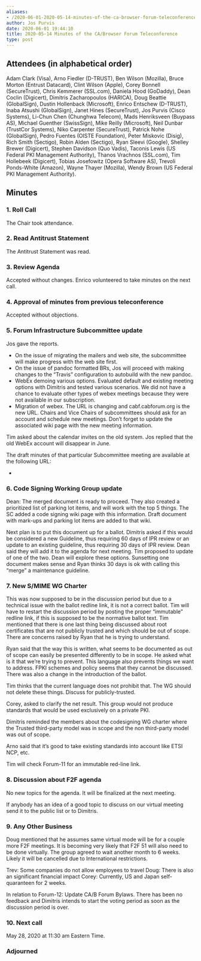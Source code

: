 ```yaml
---
aliases:
- /2020-06-01-2020-05-14-minutes-of-the-ca-browser-forum-teleconference/
author: Jos Purvis
date: 2020-06-01 19:44:10
title: 2020-05-14 Minutes of the CA/Browser Forum Teleconference
type: post
---
```


## Attendees (in alphabetical order) 

Adam Clark (Visa), Arno Fiedler (D-TRUST), Ben Wilson (Mozilla), Bruce Morton (Entrust Datacard), Clint Wilson (Apple), Corey Bonnell (SecureTrust), Chris Kemmerer (SSL.com), Daniela Hood (GoDaddy), Dean Coclin (Digicert), Dimitris Zacharopoulos (HARICA), Doug Beattie (GlobalSign), Dustin Hollenback (Microsoft), Enrico Entschew (D-TRUST), Inaba Atsushi (GlobalSign), Janet Hines (SecureTrust), Jos Purvis (Cisco Systems), Li-Chun Chen (Chunghwa Telecom), Mads Henriksveen (Buypass AS), Michael Guenther (SwissSign), Mike Reilly (Microsoft), Neil Dunbar (TrustCor Systems), Niko Carpenter (SecureTrust), Patrick Nohe (GlobalSign), Pedro Fuentes (OISTE Foundation), Peter Miskovic (Disig), Rich Smith (Sectigo), Robin Alden (Sectigo), Ryan Sleevi (Google), Shelley Brewer (Digicert), Stephen Davidson (Quo Vadis), Taconis Lewis (US Federal PKI Management Authority), Thanos Vrachnos (SSL.com), Tim Hollebeek (Digicert), Tobias Josefowitz (Opera Software AS), Trevoli Ponds-White (Amazon), Wayne Thayer (Mozilla), Wendy Brown (US Federal PKI Management Authority).

## Minutes 

### 1. Roll Call 

The Chair took attendance.

### 2. Read Antitrust Statement 

The Antitrust Statement was read.

### 3. Review Agenda 

Accepted without changes. Enrico volunteered to take minutes on the next call.

### 4. Approval of minutes from previous teleconference 

Accepted without objections.

### 5. Forum Infrastructure Subcommittee update 

Jos gave the reports.

- On the issue of migrating the mailers and web site, the subcommittee will make progress with the web site first.
- On the issue of pandoc formatted BRs, Jos will proceed with making changes to the “Travis” configuration to autobuild with the new pandoc.
- WebEx demoing various options. Evaluated default and existing meeting options with Dimitris and tested various scenarios. We did not have a chance to evaluate other types of webex meetings because they were not available in our subscription.
- Migration of webex. The URL is changing and cabf.cabforum.org is the new URL. Chairs and Vice Chairs of subcommittees should ask for an account and schedule new meetings. Don’t forget to update the associated wiki page with the new meeting information.

Tim asked about the calendar invites on the old system. Jos replied that the old WebEx account will disappear in June.

The draft minutes of that particular Subcommittee meeting are available at the following URL:

-

### 6. Code Signing Working Group update 

Dean: The merged document is ready to proceed. They also created a prioritized list of parking lot items, and will work with the top 5 things. The SC added a code signing wiki page with this information. Draft document with mark-ups and parking lot items are added to that wiki.

Next plan is to put this document up for a ballot. Dimitris asked if this would be considered a new Guideline, thus requiring 60 days of IPR review or an update to an existing guideline, thus requiring 30 days of IPR review. Dean said they will add it to the agenda for next meeting. Tim proposed to update of one of the two. Dean will explore these options. Sunsetting one document makes sense and Ryan thinks 30 days is ok with calling this “merge” a maintenance guideline.

### 7. New S/MIME WG Charter 

This was now supposed to be in the discussion period but due to a technical issue with the ballot redline link, it is not a correct ballot. Tim will have to restart the discussion period by posting the proper “immutable” redline link, if this is supposed to be the normative ballot text.
Tim mentioned that there is one last thing being discussed about root certificates that are not publicly trusted and which should be out of scope. There are concerns raised by Ryan that he is trying to understand.

Ryan said that the way this is written, what seems to be documented as out of scope can easily be presented differently to be in scope. He asked what is it that we’re trying to prevent. This language also prevents things we want to address. FPKI schemes and policy seems that they cannot be discussed. There was also a change in the introduction of the ballot.

Tim thinks that the current language does not prohibit that. The WG should not delete these things. Discuss for publicly-trusted.

Corey, asked to clarify the net result. This group would not produce standards that would be used exclusively on a private PKI.

Dimitris reminded the members about the codesigning WG charter where the Trusted third-party model was in scope and the non third-party model was out of scope.

Arno said that it’s good to take existing standards into account like ETSI NCP, etc.

Tim will check Forum-11 for an immutable red-line link.

### 8. Discussion about F2F agenda 

No new topics for the agenda. It will be finalized at the next meeting.

If anybody has an idea of a good topic to discuss on our virtual meeting send it to the public list or to Dimitris.

### 9. Any Other Business 

Doug mentioned that he assumes same virtual mode will be for a couple more F2F meetings. It is becoming very likely that F2F 51 will also need to be done virtually. The group agreed to wait another month to 6 weeks. Likely it will be cancelled due to International restrictions.

Trev: Some companies do not allow employees to travel
Doug: There is also an significant financial impact
Corey: Currently, US and Japan self-quaranteen for 2 weeks.

In relation to Forum-12: Update CA/B Forum Bylaws.
There has been no feedback and Dimitris intends to start the voting period as soon as the discussion period is over.

### 10. Next call 

May 28, 2020 at 11:30 am Eastern Time.

### Adjourned